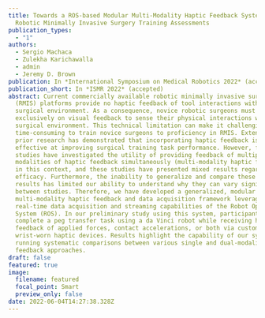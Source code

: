 ```yaml
---
title: Towards a ROS-based Modular Multi-Modality Haptic Feedback System for
  Robotic Minimally Invasive Surgery Training Assessments
publication_types:
  - "1"
authors:
  - Sergio Machaca
  - Zulekha Karichawalla
  - admin
  - Jeremy D. Brown
publication: In *International Symposium on Medical Robotics 2022* (accepted)
publication_short: In *ISMR 2022* (accepted)
abstract: Current commercially available robotic minimally invasive surgery
  (RMIS) platforms provide no haptic feedback of tool interactions with the
  surgical environment. As a consequence, novice robotic surgeons must rely
  exclusively on visual feedback to sense their physical interactions with the
  surgical environment. This technical limitation can make it challenging and
  time-consuming to train novice surgeons to proficiency in RMIS. Extensive
  prior research has demonstrated that incorporating haptic feedback is
  effective at improving surgical training task performance. However, few
  studies have investigated the utility of providing feedback of multiple
  modalities of haptic feedback simultaneously (multi-modality haptic feedback)
  in this context, and these studies have presented mixed results regarding its
  efficacy. Furthermore, the inability to generalize and compare these mixed
  results has limited our ability to understand why they can vary significantly
  between studies. Therefore, we have developed a generalized, modular
  multi-modality haptic feedback and data acquisition framework leveraging the
  real-time data acquisition and streaming capabilities of the Robot Operating
  System (ROS). In our preliminary study using this system, participants
  complete a peg transfer task using a da Vinci robot while receiving haptic
  feedback of applied forces, contact accelerations, or both via custom
  wrist-worn haptic devices. Results highlight the capability of our system in
  running systematic comparisons between various single and dual-modality haptic
  feedback approaches.
draft: false
featured: true
image:
  filename: featured
  focal_point: Smart
  preview_only: false
date: 2022-06-04T14:27:38.328Z
---
```

